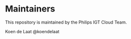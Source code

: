 # Maintainers

This repository is maintained by the Philips IGT Cloud Team.

Koen de Laat @koendelaat